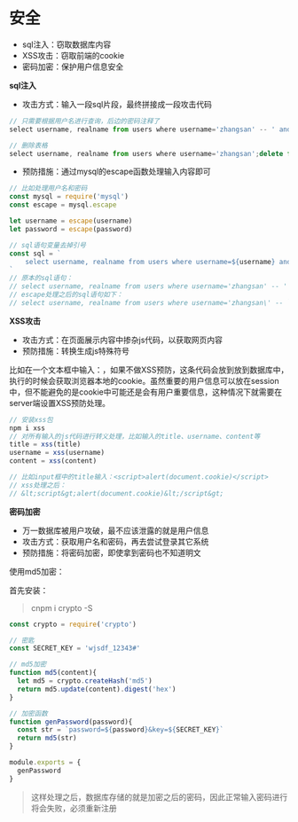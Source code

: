 # 安全

+ sql注入：窃取数据库内容
+ XSS攻击：窃取前端的cookie
+ 密码加密：保护用户信息安全



**sql注入**

+ 攻击方式：输入一段sql片段，最终拼接成一段攻击代码

```js
// 只需要根据用户名进行查询，后边的密码注释了
select username, realname from users where username='zhangsan' -- ' and password='123'

// 删除表格
select username, realname from users where username='zhangsan';delete from users; -- ' and password='123'
```

+ 预防措施：通过mysql的escape函数处理输入内容即可

```js
// 比如处理用户名和密码
const mysql = require('mysql')
const escape = mysql.escape

let username = escape(username)
let password = escape(password)

// sql语句变量去掉引号
const sql = `
	select username, realname from users where username=${username} and password=${password}
`
// 原本的sql语句：
// select username, realname from users where username='zhangsan' -- ' and password='123'
// escape处理之后的sql语句如下：
// select username, realname from users where username='zhangsan\' -- ` and password='123'
```



**XSS攻击**

+ 攻击方式：在页面展示内容中掺杂js代码，以获取网页内容
+ 预防措施：转换生成js特殊符号

比如在一个文本框中输入：<script>alert(document.cookie)</script>，如果不做XSS预防，这条代码会放到放到数据库中，执行的时候会获取浏览器本地的cookie。虽然重要的用户信息可以放在session中，但不能避免的是cookie中可能还是会有用户重要信息，这种情况下就需要在server端设置XSS预防处理。

```js
// 安装xss包
npm i xss
// 对所有输入的js代码进行转义处理，比如输入的title、username、content等
title = xss(title)
username = xss(username)
content = xss(content)

// 比如input框中的title输入：<script>alert(document.cookie)</script>
// xss处理之后：
// &lt;script&gt;alert(document.cookie)&lt;/script&gt;
```



**密码加密**

+ 万一数据库被用户攻破，最不应该泄露的就是用户信息
+ 攻击方式：获取用户名和密码，再去尝试登录其它系统
+ 预防措施：将密码加密，即使拿到密码也不知道明文

使用md5加密：

首先安装：

> cnpm i crypto -S

```js
const crypto = require('crypto')

// 密匙
const SECRET_KEY = 'wjsdf_12343#'

// md5加密
function md5(content){
  let md5 = crypto.createHash('md5')
  return md5.update(content).digest('hex')
}

// 加密函数
function genPassword(password){
  const str = `password=${password}&key=${SECRET_KEY}`
  return md5(str)
}

module.exports = {
  genPassword
}
```

> 这样处理之后，数据库存储的就是加密之后的密码，因此正常输入密码进行将会失败，必须重新注册



